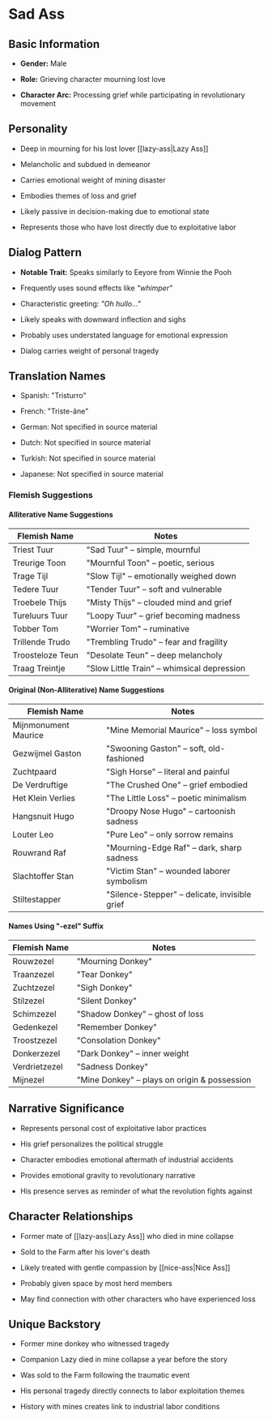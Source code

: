 # Sad Ass

## Basic Information

- **Gender:** Male
    
- **Role:** Grieving character mourning lost love
    
- **Character Arc:** Processing grief while participating in revolutionary movement
    

## Personality

- Deep in mourning for his lost lover [[lazy-ass|Lazy Ass]]
    
- Melancholic and subdued in demeanor
    
- Carries emotional weight of mining disaster
    
- Embodies themes of loss and grief
    
- Likely passive in decision-making due to emotional state
    
- Represents those who have lost directly due to exploitative labor
    

## Dialog Pattern

- **Notable Trait:** Speaks similarly to Eeyore from Winnie the Pooh
    
- Frequently uses sound effects like _"whimper"_
    
- Characteristic greeting: _"Oh hullo..."_
    
- Likely speaks with downward inflection and sighs
    
- Probably uses understated language for emotional expression
    
- Dialog carries weight of personal tragedy
    

## Translation Names

- Spanish: "Tristurro"
    
- French: "Triste-âne"
    
- German: Not specified in source material
    
- Dutch: Not specified in source material
    
- Turkish: Not specified in source material
    
- Japanese: Not specified in source material
    

### Flemish Suggestions

#### Alliterative Name Suggestions

|Flemish Name|Notes|
|---|---|
|Triest Tuur|"Sad Tuur" – simple, mournful|
|Treurige Toon|"Mournful Toon" – poetic, serious|
|Trage Tijl|"Slow Tijl" – emotionally weighed down|
|Tedere Tuur|"Tender Tuur" – soft and vulnerable|
|Troebele Thijs|"Misty Thijs" – clouded mind and grief|
|Tureluurs Tuur|"Loopy Tuur" – grief becoming madness|
|Tobber Tom|"Worrier Tom" – ruminative|
|Trillende Trudo|"Trembling Trudo" – fear and fragility|
|Troosteloze Teun|"Desolate Teun" – deep melancholy|
|Traag Treintje|"Slow Little Train" – whimsical depression|

#### Original (Non-Alliterative) Name Suggestions

|Flemish Name|Notes|
|---|---|
|Mijnmonument Maurice|"Mine Memorial Maurice" – loss symbol|
|Gezwijmel Gaston|"Swooning Gaston" – soft, old-fashioned|
|Zuchtpaard|"Sigh Horse" – literal and painful|
|De Verdruftige|"The Crushed One" – grief embodied|
|Het Klein Verlies|"The Little Loss" – poetic minimalism|
|Hangsnuit Hugo|"Droopy Nose Hugo" – cartoonish sadness|
|Louter Leo|"Pure Leo" – only sorrow remains|
|Rouwrand Raf|"Mourning-Edge Raf" – dark, sharp sadness|
|Slachtoffer Stan|"Victim Stan" – wounded laborer symbolism|
|Stiltestapper|"Silence-Stepper" – delicate, invisible grief|

#### Names Using "-ezel" Suffix

|Flemish Name|Notes|
|---|---|
|Rouwzezel|"Mourning Donkey"|
|Traanzezel|"Tear Donkey"|
|Zuchtzezel|"Sigh Donkey"|
|Stilzezel|"Silent Donkey"|
|Schimzezel|"Shadow Donkey" – ghost of loss|
|Gedenkezel|"Remember Donkey"|
|Troostzezel|"Consolation Donkey"|
|Donkerzezel|"Dark Donkey" – inner weight|
|Verdrietzezel|"Sadness Donkey"|
|Mijnezel|"Mine Donkey" – plays on origin & possession|

## Narrative Significance

- Represents personal cost of exploitative labor practices
    
- His grief personalizes the political struggle
    
- Character embodies emotional aftermath of industrial accidents
    
- Provides emotional gravity to revolutionary narrative
    
- His presence serves as reminder of what the revolution fights against
    

## Character Relationships

- Former mate of [[lazy-ass|Lazy Ass]] who died in mine collapse
    
- Sold to the Farm after his lover's death
    
- Likely treated with gentle compassion by [[nice-ass|Nice Ass]]
    
- Probably given space by most herd members
    
- May find connection with other characters who have experienced loss
    

## Unique Backstory

- Former mine donkey who witnessed tragedy
    
- Companion Lazy died in mine collapse a year before the story
    
- Was sold to the Farm following the traumatic event
    
- His personal tragedy directly connects to labor exploitation themes
    
- History with mines creates link to industrial labor conditions